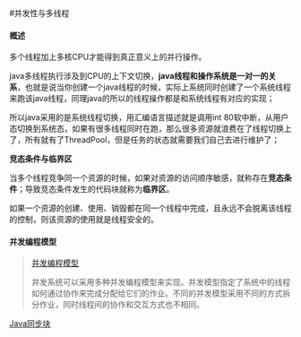 #并发性与多线程

#### 概述

多个线程加上多核CPU才能得到真正意义上的并行操作。

java多线程执行涉及到CPU的上下文切换，**java线程和操作系统是一对一的关系**，也就是说当你创建一个java线程的时候，实际上系统同时创建了一个系统线程来跑该java线程，同理java的所以的线程操作都是和系统线程有对应的实现；

所以java采用的是系统线程切换，用汇编语言描述就是调用int 80软中断，从用户态切换到系统态，如果有很多线程同时在跑，那么很多资源就浪费在了线程切换上了，所有就有了ThreadPool，但是任务的状态就需要我们自己去进行维护了；

**竞态条件与临界区**

当多个线程竞争同一个资源的时候，如果对资源的访问顺序敏感，就称存在**竞态条件**；导致竞态条件发生的代码块就称为**临界区**。

如果一个资源的创建、使用、销毁都在同一个线程中完成，且永远不会脱离该线程的控制，则该资源的使用就是线程安全的。

#### 并发编程模型

> [并发编程模型](http://ifeve.com/%E5%B9%B6%E5%8F%91%E7%BC%96%E7%A8%8B%E6%A8%A1%E5%9E%8B/)
>
> 并发系统可以采用多种并发编程模型来实现。并发模型指定了系统中的线程如何通过协作来完成分配给它们的作业。不同的并发模型采用不同的方式拆分作业，同时线程间的协作和交互方式也不相同。





[Java同步块](./Thread.md/  "synchronized")

